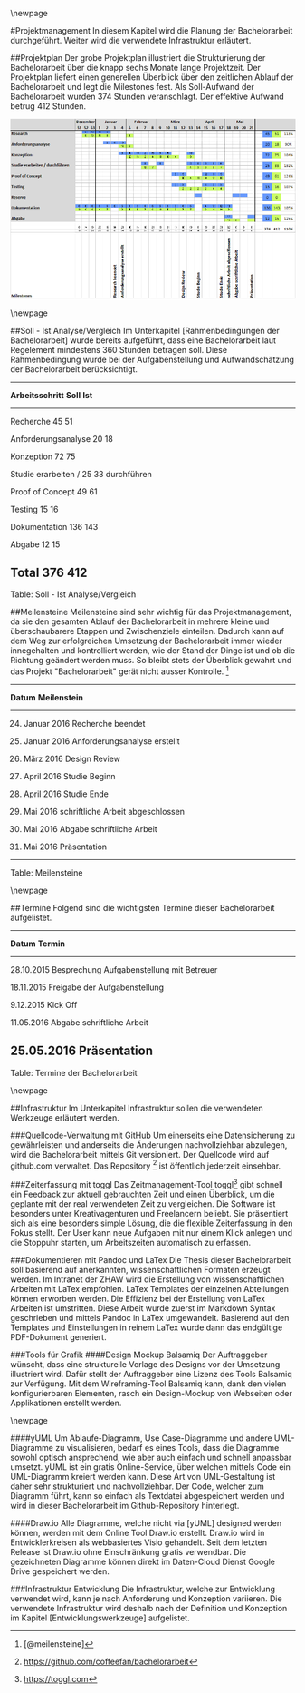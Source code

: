\newpage

#Projektmanagement
In diesem Kapitel wird die Planung der Bachelorarbeit durchgeführt. Weiter wird die verwendete Infrastruktur erläutert.


##Projektplan
Der grobe Projektplan illustriert die Strukturierung der Bachelorarbeit über die knapp sechs Monate lange Projektzeit. Der Projektplan liefert einen generellen Überblick über den zeitlichen Ablauf der Bachelorarbeit und legt die Milestones fest.
Als Soll-Aufwand der Bachelorarbeit wurden 374  Stunden veranschlagt. Der effektive Aufwand betrug 412 Stunden.

![Projektplan der Bachelorarbeit ](images/projektplan.png)


\newpage

##Soll - Ist Analyse/Vergleich
Im Unterkapitel [Rahmenbedingungen der Bachelorarbeit] wurde bereits aufgeführt, dass eine Bachelorarbeit laut Regelement mindestens 360 Stunden betragen soll. Diese Rahmenbedingung wurde bei der Aufgabenstellung und Aufwandschätzung der Bachelorarbeit berücksichtigt.


---------------------------------------------------------------------
__Arbeitsschritt__           __Soll__            __Ist__
--------------------------- -------------------- --------------------
Recherche                   45                   51

Anforderungsanalyse         20                   18

Konzeption                  72					 75                  

Studie erarbeiten / 		25					 33
durchführen

Proof of Concept			49					 61

Testing						15					 16

Dokumentation               136					 143                 

Abgabe						12					 15
                                       


__Total__                   __376__              __412__
---------------------------------------------------------------------
Table: Soll - Ist Analyse/Vergleich


##Meilensteine
Meilensteine sind sehr wichtig für das Projektmanagement, da sie den gesamten Ablauf der Bachelorarbeit in mehrere kleine und überschaubarere Etappen und Zwischenziele einteilen. Dadurch kann auf dem Weg zur erfolgreichen Umsetzung der Bachelorarbeit immer wieder innegehalten und kontrolliert werden, wie der Stand der Dinge ist und ob die Richtung geändert werden muss. So bleibt stets der Überblick gewahrt und das Projekt "Bachelorarbeit" gerät nicht ausser Kontrolle. [^meilenstein]
                 
------------------------------------------------------
__Datum__    	 __Meilenstein__           
---------------- -------------------------------------
24. Januar 2016  Recherche beendet
                 
31. Januar 2016	 Anforderungsanalyse erstellt
                 
30. März 2016	 Design Review
                 
10. April 2016	 Studie Beginn
                 
24. April 2016	 Studie Ende
                 
8. Mai 2016		 schriftliche Arbeit abgeschlossen
                 
11. Mai 2016	 Abgabe schriftliche Arbeit
                 
25. Mai 2016	 Präsentation                       
------------------------------------------------------
Table: Meilensteine

[^meilenstein]: [@meilensteine]

  
 
 
 
 

\newpage

##Termine
Folgend sind die wichtigsten Termine dieser Bachelorarbeit aufgelistet.

------------------------------------------------------
__Datum__   __Termin__           
----------- ------------------------------------------
28.10.2015	Besprechung Aufgabenstellung mit Betreuer

18.11.2015	Freigabe der Aufgabenstellung

9.12.2015	Kick Off

11.05.2016	Abgabe schriftliche Arbeit

25.05.2016	Präsentation                       
------------------------------------------------------
Table: Termine der Bachelorarbeit

\newpage

##Infrastruktur
Im Unterkapitel Infrastruktur sollen die verwendeten Werkzeuge erläutert werden.

###Quellcode-Verwaltung mit GitHub
Um einerseits eine Datensicherung zu gewährleisten und anderseits die Änderungen nachvollziehbar abzulegen, wird die Bachelorarbeit mittels Git versioniert. Der Quellcode wird auf github.com verwaltet. Das Repository [^gitrepository] ist öffentlich jederzeit einsehbar.

###Zeiterfassung mit toggl
Das Zeitmanagement-Tool toggl[^toggl] gibt schnell ein Feedback zur aktuell gebrauchten Zeit und einen Überblick, um die geplante mit der real verwendeten Zeit zu vergleichen. Die Software ist besonders unter Kreativagenturen und Freelancern beliebt. Sie präsentiert sich als eine besonders simple Lösung, die die flexible Zeiterfassung in den Fokus stellt. Der User kann neue Aufgaben mit nur einem Klick anlegen und die Stoppuhr starten, um Arbeitszeiten automatisch zu erfassen.
<!--TODO Screenshot-->

###Dokumentieren mit Pandoc und LaTex
Die Thesis dieser Bachelorarbeit soll basierend auf anerkannten, wissenschaftlichen Formaten erzeugt werden. Im Intranet der ZHAW wird die Erstellung von wissenschaftlichen Arbeiten mit LaTex empfohlen. LaTex Templates der einzelnen Abteilungen können erworben werden. Die Effizienz bei der Erstellung von LaTex Arbeiten ist umstritten. Diese Arbeit wurde zuerst im Markdown Syntax geschrieben und mittels Pandoc in LaTex umgewandelt. Basierend auf den Templates und Einstellungen in reinem LaTex wurde dann das endgültige PDF-Dokument generiert.

###Tools für Grafik
####Design Mockup Balsamiq
Der Auftraggeber wünscht, dass eine strukturelle Vorlage des Designs vor der Umsetzung illustriert wird. Dafür stellt der Auftraggeber eine Lizenz des Tools Balsamiq zur Verfügung. Mit dem Wireframing-Tool Balsamiq kann, dank den vielen konfigurierbaren Elementen, rasch ein Design-Mockup von Webseiten  oder Applikationen erstellt werden.


\newpage

####yUML
Um Ablaufe-Diagramm, Use Case-Diagramme und andere UML-Diagramme zu visualisieren, bedarf es eines Tools, dass die Diagramme sowohl optisch ansprechend, wie aber auch einfach und schnell anpassbar umsetzt. yUML ist ein gratis Online-Service, über welchen mittels Code ein UML-Diagramm kreiert werden kann. Diese Art von UML-Gestaltung ist daher sehr strukturiert und nachvollziehbar. Der Code, welcher zum Diagramm führt, kann so einfach als Textdatei abgespeichert werden und wird in dieser Bachelorarbeit im Github-Repository hinterlegt.

<!--![Screenshot yUML Beispiel Klassendiagramm ](images/yuml.JPG)-->


####Draw.io
Alle Diagramme, welche nicht via [yUML] designed werden können, werden mit dem Online Tool Draw.io erstellt. Draw.io wird in Entwicklerkreisen als webbasiertes Visio gehandelt. Seit dem letzten Release ist Draw.io ohne Einschränkung gratis verwendbar. Die gezeichneten Diagramme können direkt im Daten-Cloud Dienst Google Drive gespeichert werden.

###Infrastruktur Entwicklung
Die Infrastruktur, welche zur Entwicklung verwendet wird, kann je nach Anforderung und Konzeption variieren. Die verwendete Infrastruktur wird deshalb nach der Definition und Konzeption im Kapitel [Entwicklungswerkzeuge] aufgelistet.



<!-- TODO Continous Integration?-->

[^gitrepository]: https://github.com/coffeefan/bachelorarbeit
[^toggl]: https://toggl.com

